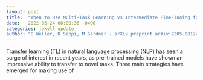 ```yaml
---
layout: post
title:  "When to Use Multi-Task Learning vs Intermediate Fine-Tuning for Pre-Trained Encoder Transfer Learning"
date:   2022-05-24 00:00:36 -0400
categories: jekyll update
author: "O Weller, K Seppi, M Gardner - arXiv preprint arXiv:2205.08124, 2022"
---
```

Transfer learning (TL) in natural language processing (NLP) has seen a surge of interest in recent years, as pre-trained models have shown an impressive ability to transfer to novel tasks. Three main strategies have emerged for making use of
